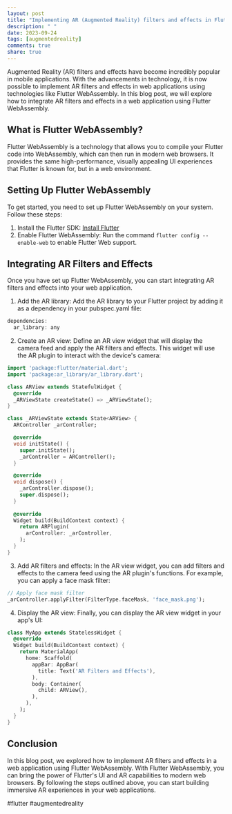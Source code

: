 ```yaml
---
layout: post
title: "Implementing AR (Augmented Reality) filters and effects in Flutter WebAssembly"
description: " "
date: 2023-09-24
tags: [augmentedreality]
comments: true
share: true
---
```


Augmented Reality (AR) filters and effects have become incredibly popular in mobile applications. With the advancements in technology, it is now possible to implement AR filters and effects in web applications using technologies like Flutter WebAssembly. In this blog post, we will explore how to integrate AR filters and effects in a web application using Flutter WebAssembly.

## What is Flutter WebAssembly?

Flutter WebAssembly is a technology that allows you to compile your Flutter code into WebAssembly, which can then run in modern web browsers. It provides the same high-performance, visually appealing UI experiences that Flutter is known for, but in a web environment.

## Setting Up Flutter WebAssembly

To get started, you need to set up Flutter WebAssembly on your system. Follow these steps:

1. Install the Flutter SDK: [Install Flutter](https://flutter.dev/docs/get-started/install)
2. Enable Flutter WebAssembly: Run the command `flutter config --enable-web` to enable Flutter Web support.

## Integrating AR Filters and Effects

Once you have set up Flutter WebAssembly, you can start integrating AR filters and effects into your web application.

1. Add the AR library: Add the AR library to your Flutter project by adding it as a dependency in your pubspec.yaml file:

```dart
dependencies:
  ar_library: any
```

2. Create an AR view: Define an AR view widget that will display the camera feed and apply the AR filters and effects. This widget will use the AR plugin to interact with the device's camera:

```dart
import 'package:flutter/material.dart';
import 'package:ar_library/ar_library.dart';

class ARView extends StatefulWidget {
  @override
  _ARViewState createState() => _ARViewState();
}

class _ARViewState extends State<ARView> {
  ARController _arController;

  @override
  void initState() {
    super.initState();
    _arController = ARController();
  }

  @override
  void dispose() {
    _arController.dispose();
    super.dispose();
  }
  
  @override
  Widget build(BuildContext context) {
    return ARPlugin(
      arController: _arController,
    );
  }
}
```

3. Add AR filters and effects: In the AR view widget, you can add filters and effects to the camera feed using the AR plugin's functions. For example, you can apply a face mask filter:

```dart
// Apply face mask filter
_arController.applyFilter(FilterType.faceMask, 'face_mask.png');
```

4. Display the AR view: Finally, you can display the AR view widget in your app's UI:

```dart
class MyApp extends StatelessWidget {
  @override
  Widget build(BuildContext context) {
    return MaterialApp(
      home: Scaffold(
        appBar: AppBar(
          title: Text('AR Filters and Effects'),
        ),
        body: Container(
          child: ARView(),
        ),
      ),
    );
  }
}
```

## Conclusion

In this blog post, we explored how to implement AR filters and effects in a web application using Flutter WebAssembly. With Flutter WebAssembly, you can bring the power of Flutter's UI and AR capabilities to modern web browsers. By following the steps outlined above, you can start building immersive AR experiences in your web applications.

#flutter #augmentedreality